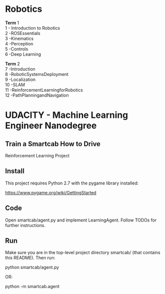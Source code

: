 # Robotics

**Term** 1 <br>
1 - Introduction​ ​to​ ​Robotics <br>
2 -​ROS​ ​Essentials <br>
3 -​Kinematics <br>
4 -​Perception <br>
5 -​Controls <br>
6 -​Deep​ ​Learning <br>

**Term** 2 <br>
7 -​Introduction <br>
8 -​Robotic​Systems​Deployment <br>
9 -​Localization <br>
10 -​SLAM <br>
11 -​Reinforcement​Learning​for​Robotics <br>
12 -​Path​Planning​and​Navigation

# UDACITY - Machine Learning Engineer Nanodegree

## Train a Smartcab How to Drive
Reinforcement Learning Project

## Install
This project requires Python 2.7 with the pygame library installed:

https://www.pygame.org/wiki/GettingStarted

## Code
Open smartcab/agent.py and implement LearningAgent. Follow TODOs for further instructions.

## Run
Make sure you are in the top-level project directory smartcab/ (that contains this README). Then run:

python smartcab/agent.py

OR:

python -m smartcab.agent